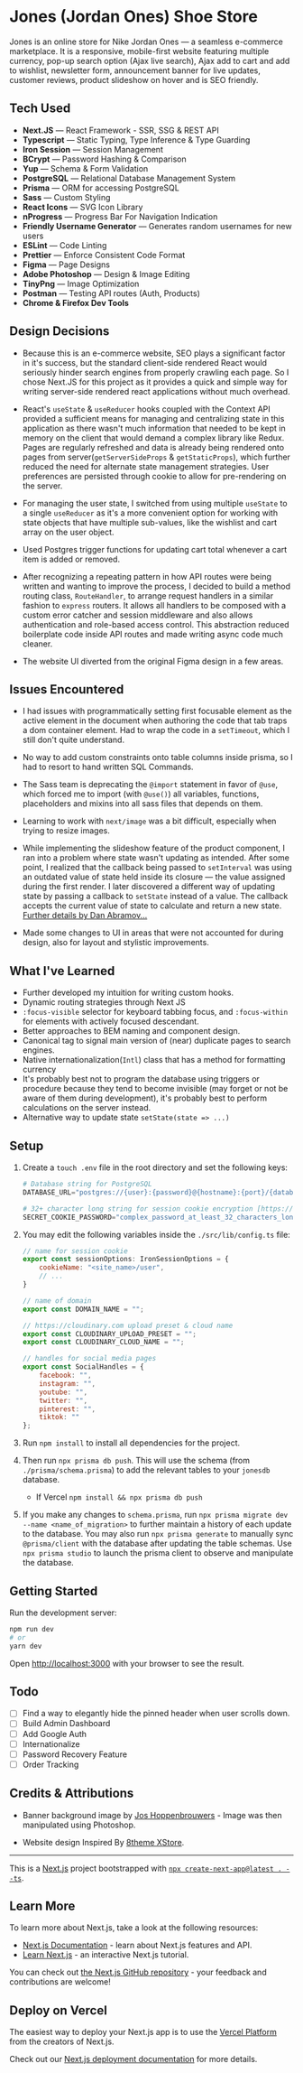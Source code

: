 # Jones (Jordan Ones) Shoe Store

Jones is an online store for Nike Jordan Ones &mdash; a seamless e-commerce marketplace. It is a responsive, mobile-first website featuring multiple currency, pop-up search option (Ajax live search), Ajax add to cart and add to wishlist, newsletter form, announcement banner for live updates, customer reviews, product slideshow on hover and is SEO friendly.

## Tech Used

- **Next.JS** &mdash; React Framework - SSR, SSG & REST API
- **Typescript** &mdash; Static Typing, Type Inference & Type Guarding
- **Iron Session** &mdash; Session Management
- **BCrypt** &mdash; Password Hashing & Comparison
- **Yup** &mdash; Schema & Form Validation
- **PostgreSQL** &mdash; Relational Database Management System
- **Prisma** &mdash; ORM for accessing PostgreSQL
- **Sass** &mdash; Custom Styling
- **React Icons** &mdash; SVG Icon Library
- **nProgress** &mdash; Progress Bar For Navigation Indication
- **Friendly Username Generator** &mdash; Generates random usernames for new users
- **ESLint** &mdash; Code Linting
- **Prettier** &mdash; Enforce Consistent Code Format
- **Figma** &mdash; Page Designs
- **Adobe Photoshop** &mdash; Design & Image Editing
- **TinyPng** &mdash; Image Optimization
- **Postman** &mdash; Testing API routes (Auth, Products)
- **Chrome & Firefox Dev Tools**

## Design Decisions

- Because this is an e-commerce website, SEO plays a significant factor in it's success, but the standard client-side rendered React would seriously hinder search engines from properly crawling each page. So I chose Next.JS for this project as it provides a quick and simple way for writing server-side rendered react applications without much overhead.

- React's `useState` & `useReducer` hooks coupled with the Context API provided a sufficient means for managing and centralizing state in this application as there wasn't much information that needed to be kept in memory on the client that would demand a complex library like Redux. Pages are regularly refreshed and data is already being rendered onto pages from server(`getServerSideProps` & `getStaticProps`), which further reduced the need for alternate state management strategies. User preferences are persisted through cookie to allow for pre-rendering on the server.

- For managing the user state, I switched from using multiple `useState` to a single `useReducer` as it's a more convenient option for working with state objects that have multiple sub-values, like the wishlist and cart array on the user object.

- Used Postgres trigger functions for updating cart total whenever a cart item is added or removed.

- After recognizing a repeating pattern in how API routes were being written and wanting to improve the process, I decided to build a method routing class, `RouteHandler`, to arrange request handlers in a similar fashion to `express` routers. It allows all handlers to be composed with a custom error catcher and session middleware and also allows authentication and role-based access control. This abstraction reduced boilerplate code inside API routes and made writing async code much cleaner.

- The website UI diverted from the original Figma design in a few areas.

## Issues Encountered

- I had issues with programmatically setting first focusable element as the active element in the document when authoring the code that tab traps a dom container element. Had to wrap the code in a `setTimeout`, which I still don't quite understand.

- No way to add custom constraints onto table columns inside prisma, so I had to resort to hand written SQL Commands.

- The Sass team is deprecating the `@import` statement in favor of `@use`, which forced me to import (with `@use()`) all variables, functions, placeholders and mixins into all sass files that depends on them.

- Learning to work with `next/image` was a bit difficult, especially when trying to resize images.

- While implementing the slideshow feature of the product component, I ran into a problem where state wasn't updating as intended. After some point, I realized that the callback being passed to `setInterval` was using an outdated value of state held inside its closure &mdash; the value assigned during the first render. I later discovered a different way of updating state by passing a callback to `setState` instead of a value. The callback accepts the current value of state to calculate and return a new state. [Further details by Dan Abramov...](https://overreacted.io/making-setinterval-declarative-with-react-hooks/)

- Made some changes to UI in areas that were not accounted for during design, also for layout and stylistic improvements.

## What I've Learned

- Further developed my intuition for writing custom hooks.
- Dynamic routing strategies through Next JS
- `:focus-visible` selector for keyboard tabbing focus, and `:focus-within` for elements with actively focused descendant.
- Better approaches to BEM naming and component design.
- Canonical tag to signal main version of (near) duplicate pages to search engines.
- Native internationalization(`Intl`) class that has a method for formatting currency
- It's probably best not to program the database using triggers or procedure because they tend to become invisible (may forget or not be aware of them during development), it's probably best to perform calculations on the server instead.
- Alternative way to update state `setState(state => ...)`

## Setup

1. Create a `touch .env` file in the root directory and set the following keys:
	```python
	# Database string for PostgreSQL
	DATABASE_URL="postgres://{user}:{password}@{hostname}:{port}/{database_name}"

	# 32+ character long string for session cookie encryption [https://1password.com/password-generator/]
	SECRET_COOKIE_PASSWORD="complex_password_at_least_32_characters_long"
	```

2. You may edit the following variables inside the `./src/lib/config.ts` file:
	```js
	// name for session cookie
	export const sessionOptions: IronSessionOptions = {
		cookieName: "<site_name>/user",
		// ...
	}

	// name of domain
	export const DOMAIN_NAME = "";

	// https://cloudinary.com upload preset & cloud name
	export const CLOUDINARY_UPLOAD_PRESET = "";
	export const CLOUDINARY_CLOUD_NAME = "";

	// handles for social media pages
	export const SocialHandles = {
		facebook: "",
		instagram: "",
		youtube: "",
		twitter: "",
		pinterest: "",
		tiktok: ""
	};
	```

3. Run `npm install` to install all dependencies for the project.

4. Then run `npx prisma db push`. This will use the schema (from `./prisma/schema.prisma`) to add the relevant tables to your `jonesdb` database.
	- If Vercel `npm install && npx prisma db push`

5. If you make any changes to `schema.prisma`, run `npx prisma migrate dev --name <name_of_migration>` to further maintain a history of each update to the database. You may also run `npx prisma generate` to manually sync `@prisma/client` with the database after updating the table schemas. Use `npx prisma studio` to launch the prisma client to observe and manipulate the database.

## Getting Started

Run the development server:
```bash
npm run dev
# or
yarn dev
```

Open [http://localhost:3000](http://localhost:3000) with your browser to see the result.

## Todo

- [ ] Find a way to elegantly hide the pinned header when user scrolls down.
- [ ] Build Admin Dashboard
- [ ] Add Google Auth
- [ ] Internationalize
- [ ] Password Recovery Feature
- [ ] Order Tracking

## Credits & Attributions

- Banner background image by [Jos Hoppenbrouwers](https://www.joshoppenbrouwers.com/) - Image was then manipulated using Photoshop.

- Website design Inspired By [8theme XStore](https://xstore.8theme.com/elementor/demos/sneakers/).

---

This is a [Next.js](https://nextjs.org/) project bootstrapped with [`npx create-next-app@latest . --ts`](https://github.com/vercel/next.js/blob/canary/docs/basic-features/typescript.md).

## Learn More

To learn more about Next.js, take a look at the following resources:

- [Next.js Documentation](https://nextjs.org/docs) - learn about Next.js features and API.
- [Learn Next.js](https://nextjs.org/learn) - an interactive Next.js tutorial.

You can check out [the Next.js GitHub repository](https://github.com/vercel/next.js/) - your feedback and contributions are welcome!

## Deploy on Vercel

The easiest way to deploy your Next.js app is to use the [Vercel Platform](https://vercel.com/new?utm_medium=default-template&filter=next.js&utm_source=create-next-app&utm_campaign=create-next-app-readme) from the creators of Next.js.

Check out our [Next.js deployment documentation](https://nextjs.org/docs/deployment) for more details.
